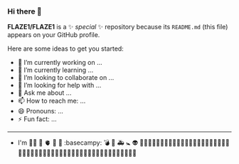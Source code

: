 ### Hi there 👋


**FLAZE1/FLAZE1** is a ✨ _special_ ✨ repository because its `README.md` (this file) appears on your GitHub profile.

Here are some ideas to get you started:

- 🔭 I’m currently working on ...
- 🌱 I’m currently learning ...
- 👯 I’m looking to collaborate on ...
- 🤔 I’m looking for help with ...
- 💬 Ask me about ...
- 📫 How to reach me: ...
- 😄 Pronouns: ...
- ⚡ Fun fact: ...

---
- I'm  👷‍♂️
🥇 🫀 🥉 🥈 :basecampy: 💣 🥒 🚑 🚼 👽 🤑🤑🤑🤑🤑🤑🤑🤑🤑🤑🤑🤑🤑🤑🤑🤑🤑🤑🤑🤑🤑🤑🤑🤑🤑🤑🤑🤑🤑🤑🤑🤑🤑🤑🤑🤑🤑🤑🤑🤑🤑🤑🤑🤑🤑🤑🤑🤑🤑🤑🤑
